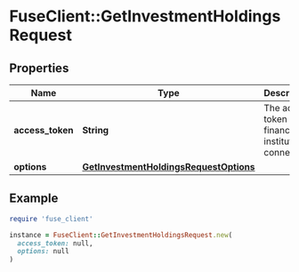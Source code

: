 # FuseClient::GetInvestmentHoldingsRequest

## Properties

| Name | Type | Description | Notes |
| ---- | ---- | ----------- | ----- |
| **access_token** | **String** | The access token of the financial institution connection |  |
| **options** | [**GetInvestmentHoldingsRequestOptions**](GetInvestmentHoldingsRequestOptions.md) |  | [optional] |

## Example

```ruby
require 'fuse_client'

instance = FuseClient::GetInvestmentHoldingsRequest.new(
  access_token: null,
  options: null
)
```

